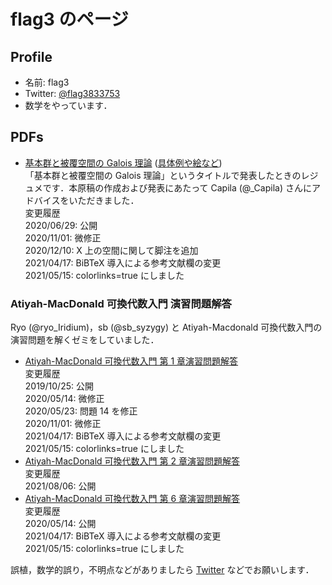 # flag3 のページ

## Profile
- 名前: flag3
- Twitter: [@flag3833753](https://twitter.com/flag3833753)
- 数学をやっています．

## PDFs

- [基本群と被覆空間の Galois 理論](pi1.pdf) ([具体例や絵など](pi1_pic.pdf))  
  「基本群と被覆空間の Galois 理論」というタイトルで発表したときのレジュメです．本原稿の作成および発表にあたって Capila (@_Capila) さんにアドバイスをいただきました．  
  変更履歴  
  2020/06/29: 公開  
  2020/11/01: 微修正  
  2020/12/10: X 上の空間に関して脚注を追加  
  2021/04/17: BiBTeX 導入による参考文献欄の変更  
  2021/05/15: colorlinks=true にしました  

### Atiyah-MacDonald 可換代数入門 演習問題解答
Ryo (@ryo_Iridium)，sb (@sb_syzygy) と Atiyah-Macdonald 可換代数入門の演習問題を解くゼミをしていました．

- [Atiyah-MacDonald 可換代数入門 第 1 章演習問題解答](atiyah-macdonald/Rings_and_Ideals.pdf)  
  変更履歴  
  2019/10/25: 公開  
  2020/05/14: 微修正  
  2020/05/23: 問題 14 を修正  
  2020/11/01: 微修正  
  2021/04/17: BiBTeX 導入による参考文献欄の変更  
  2021/05/15: colorlinks=true にしました  
- [Atiyah-MacDonald 可換代数入門 第 2 章演習問題解答](atiyah-macdonald/Modules.pdf)  
  変更履歴  
  2021/08/06: 公開  
- [Atiyah-MacDonald 可換代数入門 第 6 章演習問題解答](atiyah-macdonald/Chain_Conditions.pdf)  
  変更履歴  
  2020/05/14: 公開  
  2021/04/17: BiBTeX 導入による参考文献欄の変更  
  2021/05/15: colorlinks=true にしました  

誤植，数学的誤り，不明点などがありましたら [Twitter](https://twitter.com/flag3833753) などでお願いします．
